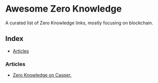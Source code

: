 # Awesome Zero Knowledge
A curated list of Zero Knowledge links, mostly focusing on blockchain.

## Index
* [Articles](#articles)

### Articles
* [Zero Knowledge on Casper.](https://odra.dev/blog/casper-zk-risc0)
